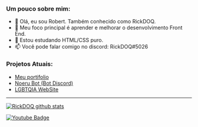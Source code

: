 ### Um pouco sobre mim:
- 👋 Olá, eu sou Robert. Também conhecido como RickDOQ.
- 👀 Meu foco principal é aprender e melhorar o desenvolvimento Front End.
- 🌱 Estou estudando HTML/CSS puro.
- 📫 Você pode falar comigo no discord: RickDOQ#5026

### Projetos Atuais:

- [Meu portifolio](https://github.com/rickdoq/Portfolio-Robert)
- [Noeru Bot (Bot Discord)](https://github.com/rickdoq/Noeru)
- [LGBTQIA WebSite](https://github.com/rickdoq/LGBTQIA)

____
[![RickDOQ github stats](https://github-readme-stats.vercel.app/api?username=rickdoq&theme=dark&show_icons=true&count_private=true)](https://github.com/rickdoq)

[![Youtube Badge](https://img.shields.io/badge/-Youtube-FF0000?style=flat-square&labelColor=FF0000&logo=youtube&logoColor=white&link=https://youtube.com/c/RickDOQ)](https://youtube.com/c/RickDOQ)
